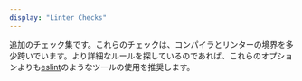 ```yaml
---
display: "Linter Checks"
---
```


追加のチェック集です。これらのチェックは、コンパイラとリンターの境界を多少跨いでいます。より詳細なルールを探しているのであれば、これらのオプションよりも<a href="https://github.com/typescript-eslint/typescript-eslint#typescript-eslint">eslint</a>のようなツールの使用を推奨します。
